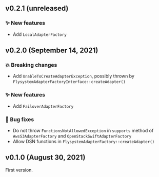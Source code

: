## v0.2.1 (unreleased)

### ✨ New features

* Add `LocalAdapterFactory`

## v0.2.0 (September 14, 2021)

### 💥 Breaking changes

  * Add `UnableToCreateAdapterException`, possibly thrown by `FlysystemAdapterFactoryInterface::createAdapter()`

### ✨ New features

  * Add `FailoverAdapterFactory`

### 🐛 Bug fixes

  * Do not throw `FunctionsNotAllowedException` in `supports` method of `AwsS3AdapterFactory` and `OpenStackSwiftAdapterFactory`
  * Allow DSN functions in `FlysystemAdapterFactory::createAdapter()`

## v0.1.0 (August 30, 2021)

First version.
